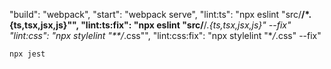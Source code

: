 "build": "webpack",
"start": "webpack serve",
"lint:ts": "npx eslint \"src/**/\*.{ts,tsx,jsx,js}\"",
"lint:ts:fix": "npx eslint \"src/**/_.{ts,tsx,jsx,js}\" --fix"
"lint:css": "npx stylelint \"\*\*/_.css\"",
"lint:css:fix": "npx stylelint \"\*_/_.css\" --fix"

    npx jest
